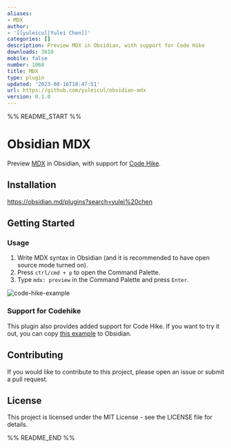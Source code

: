 ```yaml
---
aliases:
- MDX
author:
- '[[yuleicul|Yulei Chen]]'
categories: []
description: Preview MDX in Obsidian, with support for Code Hike
downloads: 3610
mobile: false
number: 1068
title: MDX
type: plugin
updated: '2023-08-16T18:47:51'
url: https://github.com/yuleicul/obsidian-mdx
version: 0.1.0
---
```


%% README_START %%

# Obsidian MDX

Preview [MDX](https://github.com/mdx-js/mdx/) in Obsidian, with support for [Code Hike](https://github.com/code-hike/codehike).

## Installation

https://obsidian.md/plugins?search=yulei%20chen

## Getting Started

### Usage

1. Write MDX syntax in Obsidian (and it is recommended to have open source mode turned on).
2. Press `ctrl/cmd + p` to open the Command Palette.
3. Type `mdx: preview` in the Command Palette and press `Enter`.

![code-hike-example](https://github.com/yuleicul/obsidian-mdx/assets/27288153/a28bea0c-610a-4282-ad89-89fccc504f8a)

### Support for Codehike

This plugin also provides added support for Code Hike.
If you want to try it out, you can copy [this example](https://github.com/code-hike/codehike/blob/next/examples/vite/src/hello.mdx) to Obsidian.

## Contributing

If you would like to contribute to this project, please open an issue or submit a pull request.

## License

This project is licensed under the MIT License - see the LICENSE file for details.


%% README_END %%